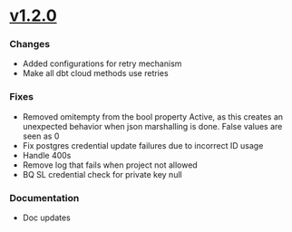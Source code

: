 # [v1.2.0](https://github.com/dbt-labs/terraform-provider-dbtcloud/compare/v1.1.4...v1.2.0)
### Changes
* Added configurations for retry mechanism
* Make all dbt cloud methods use retries
### Fixes
* Removed omitempty from the bool property Active, as this creates an unexpected behavior when json marshalling is done. False values are seen as 0
* Fix postgres credential update failures due to incorrect ID usage
* Handle 400s
* Remove log that fails when project not allowed
* BQ SL credential check for private key null
### Documentation
* Doc updates
